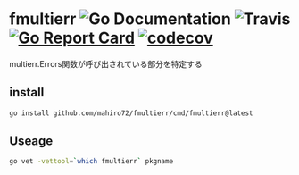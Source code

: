 # fmultierr ![Go Documentation](http://img.shields.io/badge/go-documentation-blue.svg?style=flat-square) ![Travis](https://img.shields.io/travis/mahiro72/fmultierr.svg?style=flat-square) [![Go Report Card](https://goreportcard.com/badge/github.com/mahiro72/fmultierr)](https://goreportcard.com/report/github.com/mahiro72/fmultierr) [![codecov](https://codecov.io/gh/mahiro72/fmultierr/branch/master/graph/badge.svg)](https://codecov.io/gh/mahiro72/fmultierr)


multierr.Errors関数が呼び出されている部分を特定する


## install

```sh
go install github.com/mahiro72/fmultierr/cmd/fmultierr@latest
```

## Useage

```sh
go vet -vettool=`which fmultierr` pkgname
```

